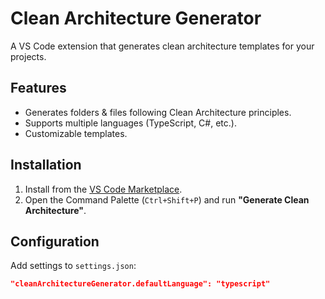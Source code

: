 # Clean Architecture Generator

A VS Code extension that generates clean architecture templates for your projects.

## Features
- Generates folders & files following Clean Architecture principles.
- Supports multiple languages (TypeScript, C#, etc.).
- Customizable templates.

## Installation
1. Install from the [VS Code Marketplace](https://marketplace.visualstudio.com/items?itemName=your-publisher.clean-architecture-generator).
2. Open the Command Palette (`Ctrl+Shift+P`) and run **"Generate Clean Architecture"**.

## Configuration
Add settings to `settings.json`:
```json
"cleanArchitectureGenerator.defaultLanguage": "typescript"